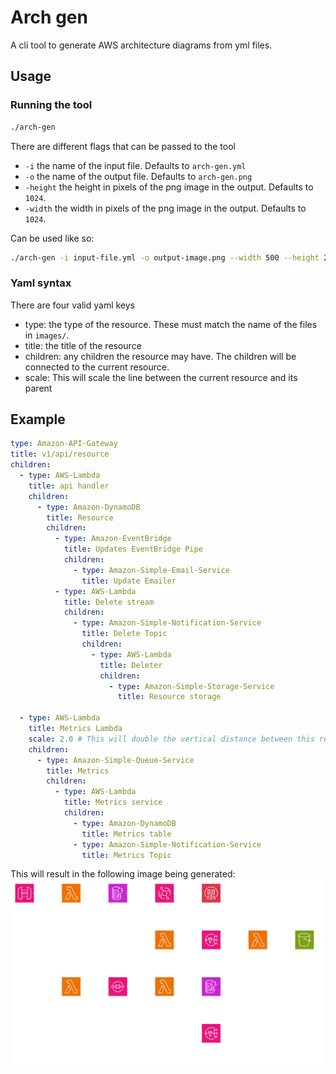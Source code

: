 # Arch gen

A cli tool to generate AWS architecture diagrams from yml files.

## Usage

### Running the tool

```sh
./arch-gen
```

There are different flags that can be passed to the tool

- `-i` the name of the input file. Defaults to `arch-gen.yml`
- `-o` the name of the output file. Defaults to `arch-gen.png`
- `-height` the height in pixels of the png image in the output. Defaults to `1024`.
- `-width` the width in pixels of the png image in the output. Defaults to `1024`.

Can be used like so:

```sh
./arch-gen -i input-file.yml -o output-image.png --width 500 --height 250
```

### Yaml syntax

There are four valid yaml keys

- type: the type of the resource. These must match the name of the files in `images/`.
- title: the title of the resource
- children: any children the resource may have. The children will be connected to the current resource.
- scale: This will scale the line between the current resource and its parent

## Example

```yaml
type: Amazon-API-Gateway
title: v1/api/resource
children:
  - type: AWS-Lambda
    title: api handler
    children:
      - type: Amazon-DynamoDB
        title: Resource
        children:
          - type: Amazon-EventBridge
            title: Updates EventBridge Pipe
            children:
              - type: Amazon-Simple-Email-Service
                title: Update Emailer
          - type: AWS-Lambda
            title: Delete stream
            children:
              - type: Amazon-Simple-Notification-Service
                title: Delete Topic
                children:
                  - type: AWS-Lambda
                    title: Deleter
                    children:
                      - type: Amazon-Simple-Storage-Service
                        title: Resource storage

  - type: AWS-Lambda
    title: Metrics Lambda
    scale: 2.0 # This will double the vertical distance between this resource and the parent
    children:
      - type: Amazon-Simple-Queue-Service
        title: Metrics
        children:
          - type: AWS-Lambda
            title: Metrics service
            children:
              - type: Amazon-DynamoDB
                title: Metrics table
              - type: Amazon-Simple-Notification-Service
                title: Metrics Topic
```

This will result in the following image being generated:
![Architecture diagram](arch-gen-sample.png)
